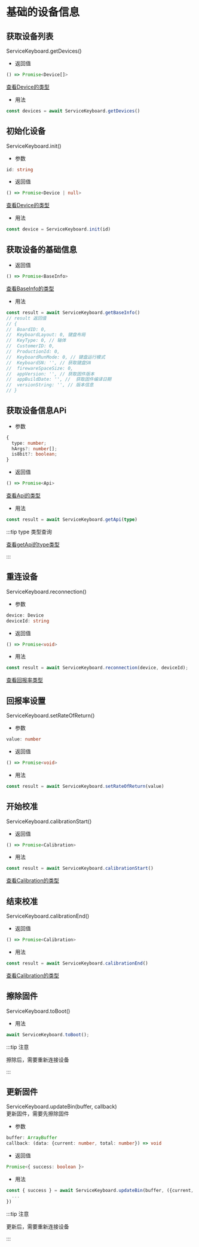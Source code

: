 
# 基础的设备信息

## 获取设备列表
ServiceKeyboard.getDevices()
- 返回值
```ts
() => Promise<Device[]>
```
[查看Device的类型](/keyboard/model#设备)
- 用法
```ts
const devices = await ServiceKeyboard.getDevices()
```

## 初始化设备
ServiceKeyboard.init()

- 参数
```ts
id: string
```
- 返回值
```ts
() => Promise<Device | null>
```
[查看Device的类型](/keyboard/model#设备)
- 用法
```ts
const device = ServiceKeyboard.init(id)
```

## 获取设备的基础信息

- 返回值
```ts
() => Promise<BaseInfo>
```
[查看BaseInfo的类型](/keyboard/model#基础信息)
- 用法
```ts
const result = await ServiceKeyboard.getBaseInfo()
// result 返回值
// {
//  BoardID: 0,
//  KeyboardLayout: 0, 键盘布局
//  KeyType: 0, // 轴体
//  CustomerID: 0,
//  ProductionId: 0,
//  KeyboardRunMode: 0, // 键盘运行模式
//  KeyboardSN: '', // 获取键盘SN
//  firewareSpaceSize: 0,
//  appVersion: '', // 获取固件版本
//  appBuildDate: '', //  获取固件编译日期
//  versionString: '', // 版本信息
// }
```


## 获取设备信息APi
- 参数
```ts
{
  type: number;
  hArgs?: number[];
  is8bit?: boolean;
}
```
- 返回值
```ts
() => Promise<Api>
```
[查看Api的类型](/keyboard/model#设备)
- 用法
```ts
const result = await ServiceKeyboard.getApi(type)
```

:::tip type 类型查询

[查看getApi的type类型](/keyboard/type#getApi)

:::

## 重连设备

ServiceKeyboard.reconnection()

- 参数  
```ts
device: Device
deviceId: string
```
- 返回值
```ts
() => Promise<void>
```
- 用法
```ts
const result = await ServiceKeyboard.reconnection(device, deviceId);
```
[查看回报率类型](/keyboard/type#getApi)
## 回报率设置

ServiceKeyboard.setRateOfReturn()

- 参数  
```ts
value: number
```

- 返回值
```ts
() => Promise<void>
```
- 用法
```ts
const result = await ServiceKeyboard.setRateOfReturn(value)
```
## 开始校准

ServiceKeyboard.calibrationStart()

- 返回值  
```ts
() => Promise<Calibration>
```
- 用法
```ts
const result = await ServiceKeyboard.calibrationStart()
```

[查看Calibration的类型](/keyboard/model#设备)

## 结束校准

ServiceKeyboard.calibrationEnd()

- 返回值  
```ts
() => Promise<Calibration>
```
- 用法
```ts
const result = await ServiceKeyboard.calibrationEnd()
```

[查看Calibration的类型](/keyboard/model#设备)

## 擦除固件

ServiceKeyboard.toBoot()

- 用法
```ts
await ServiceKeyboard.toBoot();
```
:::tip 注意

擦除后，需要重新连接设备

:::

## 更新固件

ServiceKeyboard.updateBin(buffer, callback)   
更新固件，需要先擦除固件
- 参数
```ts
buffer: ArrayBuffer
callback: (data: {current: number, total: number}) => void
```
- 返回值
```ts
Promise<{ success: boolean }>
```
- 用法
```ts
const { success } = await ServiceKeyboard.updateBin(buffer, ({current, total}) => {
  ...
})
```
:::tip 注意

更新后，需要重新连接设备

:::

